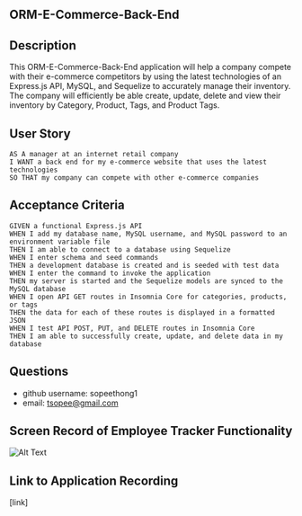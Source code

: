   ## ORM-E-Commerce-Back-End
  ## Description 
  This ORM-E-Commerce-Back-End application will help a company compete with their e-commerce competitors by using the latest technologies of an Express.js API, MySQL, and Sequelize to accurately manage their inventory.  The company will efficiently be able create, update, delete and view their inventory by Category, Product, Tags, and Product Tags. 
  ## User Story
  ```
  AS A manager at an internet retail company
  I WANT a back end for my e-commerce website that uses the latest technologies
  SO THAT my company can compete with other e-commerce companies
  ```
  ## Acceptance Criteria
  ```
  GIVEN a functional Express.js API
  WHEN I add my database name, MySQL username, and MySQL password to an environment variable file
  THEN I am able to connect to a database using Sequelize
  WHEN I enter schema and seed commands
  THEN a development database is created and is seeded with test data
  WHEN I enter the command to invoke the application
  THEN my server is started and the Sequelize models are synced to the MySQL database
  WHEN I open API GET routes in Insomnia Core for categories, products, or tags
  THEN the data for each of these routes is displayed in a formatted JSON
  WHEN I test API POST, PUT, and DELETE routes in Insomnia Core
  THEN I am able to successfully create, update, and delete data in my database
  ```
  ## Questions
  * github username: sopeethong1 
  * email: tsopee@gmail.com

  ## Screen Record of Employee Tracker Functionality
  ![Alt Text]()

  ## Link to Application Recording
  [link] 